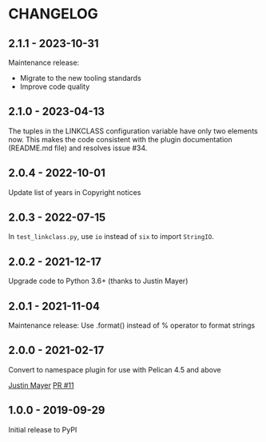 CHANGELOG
=========

2.1.1 - 2023-10-31
------------------

Maintenance release:

- Migrate to the new tooling standards
- Improve code quality

2.1.0 - 2023-04-13
------------------

The tuples in the LINKCLASS configuration variable have only two elements now. This makes the code consistent with the plugin documentation (README.md file) and resolves issue #34.

2.0.4 - 2022-10-01
------------------

Update list of years in Copyright notices

2.0.3 - 2022-07-15
------------------

In `test_linkclass.py`, use `io` instead of `six` to import `StringIO`.

2.0.2 - 2021-12-17
------------------

Upgrade code to Python 3.6+ (thanks to Justin Mayer)

2.0.1 - 2021-11-04
------------------

Maintenance release: Use .format() instead of % operator to format strings

2.0.0 - 2021-02-17
------------------

Convert to namespace plugin for use with Pelican 4.5 and above

[Justin Mayer](https://github.com/justinmayer) [PR #11](https://github.com/pelican-plugins/linkclass/pull/11/)


1.0.0 - 2019-09-29
------------------

Initial release to PyPI
